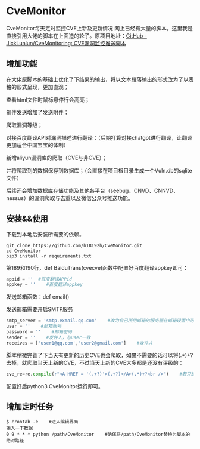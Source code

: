 # CveMonitor
CveMonitor每天定时监控CVE上新及更新情况
网上已经有大量的脚本。这里我是直接引用大佬的脚本在上面造的轮子。原项目地址：[GitHub - JickLunlun/CveMonitoring: CVE漏洞监控推送脚本](https://github.com/JickLunlun/CveMonitoring)

## 增加功能

在大佬原脚本的基础上优化了下结果的输出，将以文本段落输出的形式改为了以表格的形式呈现，更加直观；

查看html文件时鼠标悬停行会高亮；

邮件发送增加了发送附件；

爬取漏洞等级；

对接百度翻译API对漏洞描述进行翻译；（后期打算对接chatgpt进行翻译，让翻译更加适合中国宝宝的体制）

新增aliyun漏洞库的爬取（CVE与非CVE）；

并将爬取到的数据保存到数据库；（会直接在项目根目录生成一个Vuln.db的sqlite文件）

后续还会增加数据库存储功能及其他各平台（seebug、CNVD、CNNVD、nessus）的漏洞爬取与去重以及微信公众号推送功能。

## 安装&&使用

下载到本地后安装所需要的依赖。

```shell
git clone https://github.com/h18192h/CveMonitor.git
cd CveMonitor
pip3 install -r requirements.txt
```

第189和190行，def BaiduTrans(cvecve)函数中配置好百度翻译appkey即可：

```python
appid = ''  #百度翻译APPid
appkey = ''    #百度翻译appkey
```

发送邮箱函数：def email()

发送邮箱需要开启SMTP服务

```python
smtp_server = 'smtp.exmail.qq.com'    #改为自己所用邮箱的服务器在邮箱设置中可以查到
user = ''    #邮箱账号
password = ''    #邮箱密码
sender = ''    #发件人，与user一致
receives = ['user1@qq.com','user2@gmail.com']    #收件人
```

脚本稍微完善了下当天有更新的历史CVE也会爬取，如果不需要的话可以将(.*)+?去掉，就爬取当天上新的CVE，不过当天上新的CVE大多都是还没有评级的：

```python
cve_re=re.compile(r"<A HREF = '(.+?)'>(.+?)</A>(.*)+?<br />")    #若只想爬今天上新的CVE去掉(.*)+?即可
```

配置好后python3 CveMonitor运行即可。

## 增加定时任务

```shell
$ crontab -e    #进入编辑界面
输入一下数据
0 9 * * * python /path/CveMonitor    #确保将/path/CveMonitor替换为脚本的绝对路径
```
